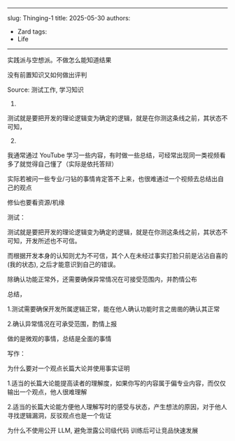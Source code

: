 
---
slug: Thinging-1
title: 2025-05-30
authors:
  - Zard
tags:
  - Life
---


实践派与空想派。不做怎么能知道结果

没有前置知识又如何做出评判

  

Source: 测试工作, 学习知识

1.

测试就是要把开发的理论逻辑变为确定的逻辑，就是在你测这条线之前，其状态不可知，

  

2.

我通常通过 YouTube 学习一些内容，有时做一些总结，可经常出现同一类视频看多了就觉得自己懂了（实际是依托答辩）

实际若被问一些专业/刁钻的事情肯定答不上来，也很难通过一个视频去总结出自己的观点

  
  
  
  
  修仙也要看资源/机缘
  
  
  
  

测试：

测试就是要把开发的理论逻辑变为确定的逻辑，就是在你测这条线之前，其状态不可知，开发所述也不可信。

而根据开发本身的认知则尤为不可信，其个人在未经过事实打脸只前是沾沾自喜的 (我的状态), 之后才能意识到自己的错误。

  

除确认功能正常外，还需要确保异常情况在可接受范围内，并酌情公布

  
  

总结，

1.测试需要确保开发所属逻辑正常，能在他人确认功能时言之凿凿的确认其正常

2.确认异常情况在可承受范围，酌情上报

  
  
  
  

做的是微观的事情，总结是全面的事情

  
  
  
  
  
  

写作：

为什么要对一个观点长篇大论并使用事实证明

  

1.适当的长篇大论能提高读者的理解度，如果你写的内容属于偏专业内容，而仅仅输出一个观点，他人很难理解

2.适当的长篇大论能方便他人理解写时的感受与状态，产生想法的原因，对于他人寻找逻辑漏洞，反驳观点也是一个佐证






为什么不使用公开 LLM, 避免泄露公司级代码
训练后可让竞品快速发展

